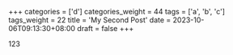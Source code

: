 +++
categories = ['d']
categories_weight = 44
tags = ['a', 'b', 'c']
tags_weight = 22
title = 'My Second Post'
date = 2023-10-06T09:13:30+08:00
draft = false
+++

123
